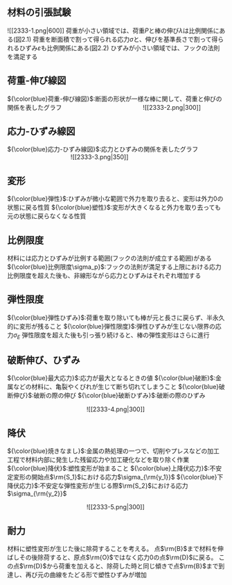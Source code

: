 ## 材料の引張試験
![[2333-1.png|600]]
荷重が小さい領域では、荷重$P$と棒の伸び$\lambda$は比例関係にある(図2.1)
荷重を断面積で割って得られる応力$\sigma$と、伸びを基準長さで割って得られるひずみ$\varepsilon$も比例関係にある(図2.2)
ひずみが小さい領域では、フックの法則を満足する

## 荷重-伸び線図
${\color{blue}荷重-伸び線図}$:断面の形状が一様な棒に関して、荷重と伸びの関係を表したグラフ
$\hspace{5cm}$![[2333-2.png|300]]

## 応力-ひずみ線図
${\color{blue}応力-ひずみ線図}$:応力とひずみの関係を表したグラフ
$\hspace{4cm}$![[2333-3.png|350]]

## 変形
${\color{blue}弾性}$:ひずみが微小な範囲で外力を取り去ると、変形は外力$0$の状態に戻る性質
${\color{blue}塑性}$:変形が大きくなると外力を取り去っても元の状態に戻らなくなる性質

## 比例限度
材料には応力とひずみが比例する範囲(フックの法則が成立する範囲)がある
${\color{blue}比例限度\sigma_p}$:フックの法則が満足する上限における応力
比例限度を超えた後も、非線形ながら応力とひずみはそれぞれ増加する

## 弾性限度
${\color{blue}弾性ひずみ}$:荷重を取り除いても棒が元と長さに戻らず、半永久的に変形が残ること
${\color{blue}弾性限度}$:弾性ひずみが生じない限界の応力$\sigma_E$
弾性限度を超えた後も引っ張り続けると、棒の弾性変形はさらに進行

## 破断伸び、ひずみ
${\color{blue}最大応力}$:応力が最大となるときの値
${\color{blue}破断}$:金属などの材料に、亀裂やくびれが生じて断ち切れてしまうこと
${\color{blue}破断伸び}$:破断の際の伸び
${\color{blue}破断ひずみ}$:破断の際のひずみ

$\hspace{5cm}$![[2333-4.png|300]]

## 降伏
${\color{blue}焼きなまし}$:金属の熱処理の一つで、切削やプレスなどの加工工程で材料内部に発生した残留応力や加工硬化などを取り除く作業
${\color{blue}降伏}$:塑性変形が始まること
${\color{blue}上降伏応力}$:不安定変形の開始点$\rm{S_1}$における応力$\sigma_{\rm{y_1}}$
${\color{blue}下降伏応力}$:不安定な弾性変形が生じる際$\rm{S_2}$における応力$\sigma_{\rm{y_2}}$

$\hspace{5cm}$![[2333-5.png|300]]

## 耐力
材料に塑性変形が生じた後に除荷することを考える。
点$\rm{B}$まで材料を伸ばしその後除荷すると、原点$\rm{O}$ではなく応力$0$の点$\rm{D}$に戻る。
この点$\rm{D}$から荷重を加えると、除荷した時と同じ傾きで点$\rm{B}$まで到達し、再び元の曲線をたどる形で塑性ひずみが増加


